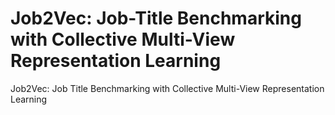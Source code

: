# Job2Vec: Job-Title Benchmarking with Collective Multi-View Representation Learning
Job2Vec: Job Title Benchmarking with Collective Multi-View Representation Learning
